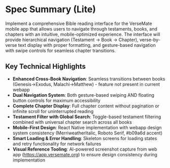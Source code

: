 # Spec Summary (Lite)

Implement a comprehensive Bible reading interface for the VerseMate mobile app that allows users to navigate through testaments, books, and chapters with an intuitive, mobile-optimized experience. The interface will provide hierarchical navigation (Testament → Book → Chapter), verse-by-verse text display with proper formatting, and gesture-based navigation with swipe controls for seamless chapter transitions.

## Key Technical Highlights

- **Enhanced Cross-Book Navigation**: Seamless transitions between books (Genesis→Exodus, Malachi→Matthew) - feature not present in current webapp
- **Dual Navigation System**: Both gesture-based swiping AND floating button controls for maximum accessibility
- **Complete Chapter Display**: Full chapter content without pagination or infinite scroll for uninterrupted reading
- **Testament Filter with Global Search**: Toggle-based testament filtering combined with universal chapter search across all books
- **Mobile-First Design**: React Native implementation with webapp design system consistency (MerriweatherItalic, Roboto Serif, #b09a6d accent)
- **Smart Loading & Error Handling**: Skeleton screens for loading states and retry functionality for network failures
- **Visual Reference Tooling**: AI-powered screenshot capture from web app (https://app.versemate.org) to ensure design consistency during implementation